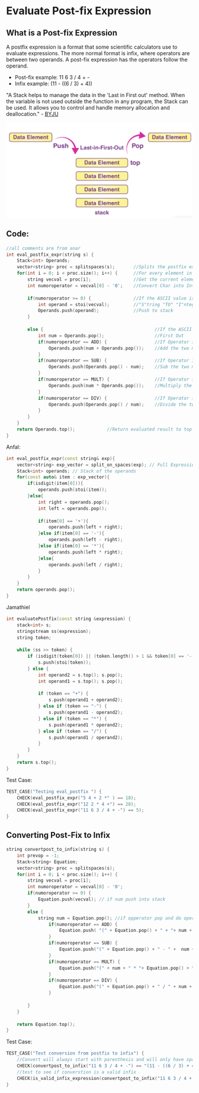 # Evaluate Post-fix Expression

## What is a Post-fix Expression 
A postfix expression is a format that some scientific calculators use to evaluate expressions. The more normal format is infix, where operators are between two operands.  A post-fix expression has the operators follow the operand.

- Post-fix example: 11 6 3 / 4 + -
- Infix example: (11 - ((6 / 3) + 4))

"A Stack helps to manage the data in the 'Last in First out' method. When the variable is not used outside the function in any program, the Stack can be used. It allows you to control and handle memory allocation and deallocation." - [BYJU](https://byjus.com/gate/stack-and-its-applications/#:~:text=A%20Stack%20helps%20to%20manage,handle%20memory%20allocation%20and%20deallocation.)


![stack](s.png)

## Code:

```cpp
//all comments are from anar
int eval_postfix_expr(string s) {
    Stack<int> Operands;                        
    vector<string> proc = splitspaces(s);       //Splits the postfix expression into an array of strings
    for(int i = 0; i < proc.size(); i++) {      //For every element in the postfix expression
        string vecval = proc[i];                //Get the current element in the array
        int numoroperator = vecval[0] - '0';    //Convert Char into Int
    
        if(numoroperator >= 0) {                //If the ASCII value is positive (eg. is a number)
            int operand = stoi(vecval);         //"S"tring "TO" "I"nteger
            Operands.push(operand);             //Push to stack
        }

        else {                                          //If the ASCII value is negitive (eg. is a Operator)
            int num = Operands.pop();                   //First Out
            if(numoroperator == ADD) {                  //If Operator is +
                Operands.push(num + Operands.pop());    //Add the two most recent numbers
            }
            if(numoroperator == SUB) {                  //If Operator is -
                Operands.push(Operands.pop() - num);    //Sub the two most recent numbers
            }
            if(numoroperator == MULT) {                 //If Operator is *
                Operands.push(num * Operands.pop());    //Multiply the two most recent numbers
            }
            if(numoroperator == DIV) {                  //If Operator is /
                Operands.push(Operands.pop() / num);    //Divide the two most recent numbers
            }
        }
    }
    return Operands.top();            //Return evaluated result to top of stack
}
```

Anfal:
```cpp
int eval_postfix_expr(const string& exp){
    vector<string> exp_vector = split_on_spaces(exp); // Full Expression in a Vector
    Stack<int> operands; // Stack of the operands
    for(const auto& item : exp_vector){
        if(isdigit(item[0])){
            operands.push(stoi(item));
        }else{
            int right = operands.pop();
            int left = operands.pop();

            if(item[0] == '+'){
                operands.push(left + right);
            }else if(item[0] == '-'){
                operands.push(left - right);
            }else if(item[0] == '*'){
                operands.push(left * right);
            }else{
                operands.push(left / right);
            }
        }
    }
    return operands.pop();
}
```

Jamathiel
```cpp
int evaluatePostfix(const string &expression) {
    stack<int> s;
    stringstream ss(expression);
    string token;

    while (ss >> token) {
        if (isdigit(token[0]) || (token.length() > 1 && token[0] == '-' && isdigit(token[1]))) {
            s.push(stoi(token));
        } else {
            int operand2 = s.top(); s.pop();
            int operand1 = s.top(); s.pop();

            if (token == "+") {
                s.push(operand1 + operand2);
            } else if (token == "-") {
                s.push(operand1 - operand2);
            } else if (token == "*") {
                s.push(operand1 * operand2);
            } else if (token == "/") {
                s.push(operand1 / operand2);
            }
        }
    }
    return s.top();
}
```
Test Case: 

```cpp
TEST_CASE("Testing eval_postfix ") {
    CHECK(eval_postfix_expr("5 4 + 2 *" ) == 18);
    CHECK(eval_postfix_expr("12 2 * 4 +") == 28);
    CHECK(eval_postfix_expr("11 6 3 / 4 + -") == 5);
}
```

## Converting Post-Fix to Infix

```cpp
string convertpost_to_infix(string s) {
    int prevop = -1;
    Stack<string> Equation;
    vector<string> proc = splitspaces(s);
    for(int i = 0; i < proc.size(); i++) {
        string vecval = proc[i];
        int numoroperator = vecval[0] - '0'; 
        if(numoroperator >= 0) {
            Equation.push(vecval); // if num push into stack
        }
        else {
            string num = Equation.pop(); //if opperator pop and do operation wrapped in parentheses
                if(numoroperator == ADD) {
                    Equation.push( "(" + Equation.pop() + " + "+ num + ")");
                }
                if(numoroperator == SUB) {
                    Equation.push("(" + Equation.pop() + " - " +  num + ")");
                }
                if(numoroperator == MULT) {
                    Equation.push("(" + num + " * "+ Equation.pop() + ")");
                }
                if(numoroperator == DIV) {
                    Equation.push("(" + Equation.pop() + " / " + num + ")");
                }

        }
    }
    
    return Equation.top();
}
```
Test Case:

```cpp
TEST_CASE("Test conversion from postfix to infix") {
    //Convert will always start with parenthesis and will only have spaces between nums and operators but not parentheses
    CHECK(convertpost_to_infix("11 6 3 / 4 + -") == "(11 - ((6 / 3) + 4))");
    //test to see if converstion is a valid infix
    CHECK(is_valid_infix_expression(convertpost_to_infix("11 6 3 / 4 + -")) == true);
}
```